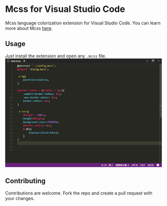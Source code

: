 # Mcss for Visual Studio Code
Mcss language colorization extension for Visual Studio Code. You can learn more about Mcss [here](https://github.com/leeluolee/mcss).

## Usage
Just install the extension and open any `.mcss` file.
![Mcss Syntax Highlight](/images/mcss-syntax-highlight.png "FreeMarker Syntax Hightlight")

## Contributing
Contributions are welcome. Fork the repo and create a pull request with your changes.